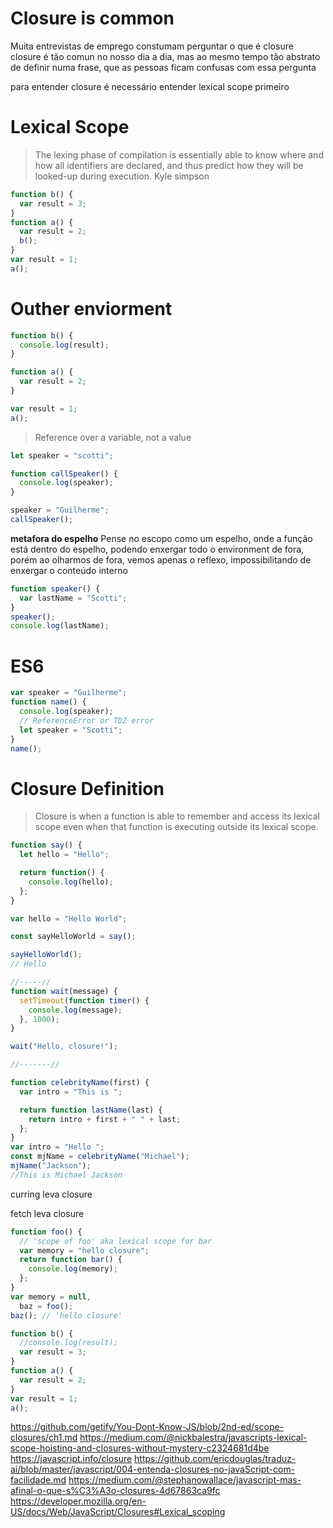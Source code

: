 # Closure is common

Muita entrevistas de emprego constumam perguntar o que é closure
closure é tão comun no nosso dia a dia, mas ao mesmo tempo tão abstrato de definir numa frase, que as pessoas ficam confusas com essa pergunta

para entender closure é necessário entender lexical scope primeiro

# Lexical Scope

> The lexing phase of compilation is essentially able to know where and how all identifiers are declared, and thus predict how they will be looked-up during execution.
> Kyle simpson

```js
function b() {
  var result = 3;
}
function a() {
  var result = 2;
  b();
}
var result = 1;
a();
```

# Outher enviorment

```js
function b() {
  console.log(result);
}

function a() {
  var result = 2;
}

var result = 1;
a();
```

> Reference over a variable, not a value

```js
let speaker = "scotti";

function callSpeaker() {
  console.log(speaker);
}

speaker = "Guilherme";
callSpeaker();
```

**metafora do espelho**
Pense no escopo como um espelho, onde a função está dentro do espelho, podendo enxergar todo o environment de fora, porém ao olharmos de fora, vemos apenas o reflexo, impossibilitando de enxergar o conteúdo interno

```js
function speaker() {
  var lastName = "Scotti";
}
speaker();
console.log(lastName);
```

# ES6

```js
var speaker = "Guilherme";
function name() {
  console.log(speaker);
  // ReferenceError or TDZ error
  let speaker = "Scotti";
}
name();
```

# Closure Definition

> Closure is when a function is able to remember and access its lexical scope even when that function is executing outside its lexical scope.

```js
function say() {
  let hello = "Hello";

  return function() {
    console.log(hello);
  };
}

var hello = "Hello World";

const sayHelloWorld = say();

sayHelloWorld();
// Hello

//-----//
function wait(message) {
  setTimeout(function timer() {
    console.log(message);
  }, 1000);
}

wait("Hello, closure!");

//-------//

function celebrityName(first) {
  var intro = "This is ";

  return function lastName(last) {
    return intro + first + " " + last;
  };
}
var intro = "Hello ";
const mjName = celebrityName("Michael");
mjName("Jackson");
//This is Michael Jackson
```

curring leva closure

fetch leva closure

```js
function foo() {
  // 'scope of foo' aka lexical scope for bar
  var memory = "hello closure";
  return function bar() {
    console.log(memory);
  };
}
var memory = null,
  baz = foo();
baz(); // 'hello closure'
```

```js
function b() {
  //console.log(result);
  var result = 3;
}
function a() {
  var result = 2;
}
var result = 1;
a();
```

https://github.com/getify/You-Dont-Know-JS/blob/2nd-ed/scope-closures/ch1.md
https://medium.com/@nickbalestra/javascripts-lexical-scope-hoisting-and-closures-without-mystery-c2324681d4be
https://javascript.info/closure
https://github.com/ericdouglas/traduz-ai/blob/master/javascript/004-entenda-closures-no-javaScript-com-facilidade.md
https://medium.com/@stephanowallace/javascript-mas-afinal-o-que-s%C3%A3o-closures-4d67863ca9fc
https://developer.mozilla.org/en-US/docs/Web/JavaScript/Closures#Lexical_scoping
